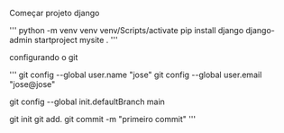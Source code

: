 Começar projeto django

'''
python -m venv venv
venv/Scripts/activate
pip install django
django-admin startproject mysite . 
'''

configurando o git

'''
git config --global user.name "jose"
git config --global user.email "jose@jose"

git config --global init.defaultBranch main

git init
git add.
git commit -m "primeiro commit"
'''